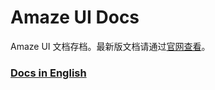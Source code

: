 Amaze UI Docs
====

Amaze UI 文档存档。最新版文档请通过[官网查看](http://amazeui.org)。


### [Docs in English](http://amazeui.github.io/docs/en/)
